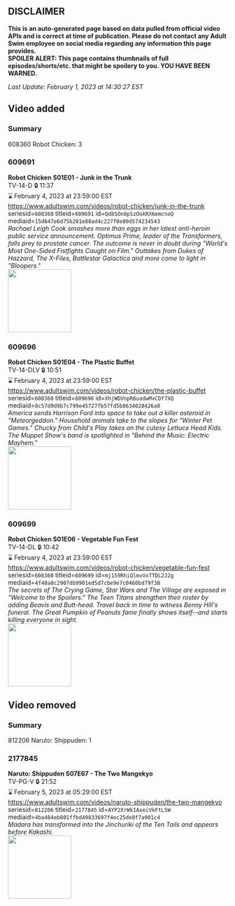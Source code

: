 ## DISCLAIMER
**This is an auto-generated page based on data pulled from official video APIs and is correct at time of publication. Please do not contact any Adult Swim employee on social media regarding any information this page provides.**  
**SPOILER ALERT: This page contains thumbnails of full episodes/shorts/etc. that might be spoilery to you. YOU HAVE BEEN WARNED.**  

_Last Update: February 1, 2023 at 14:30:27 EST_
## Video added
### Summary
608360 Robot Chicken: 3  
### 609691
**Robot Chicken S01E01 - Junk in the Trunk**  
TV-14-D 🔒 11:37  
⌛ February 4, 2023 at 23:59:00 EST  
https://www.adultswim.com/videos/robot-chicken/junk-in-the-trunk  
seriesid=`608360` titleid=`609691` id=`Qd8SOn8pSzOokRX6emcnoQ` mediaid=`15d647e6d75b201e88ad4c227f0e00d574234543`  
_Rachael Leigh Cook smashes more than eggs in her latest anti-heroin public service announcement. Optimus Prime, leader of the Transformers, falls prey to prostate cancer. The outcome is never in doubt during "World's Most One-Sided Fistfights Caught on Film." Outtakes from Dukes of Hazzard, The X-Files, Battlestar Galactica and more come to light in "Bloopers."_  
<a href="https://media.cdn.adultswim.com/uploads/20200326/thumbnails/2_203262038188-robotchicken_002.jpg"><img src="https://media.cdn.adultswim.com/uploads/20200326/thumbnails/2_203262038188-robotchicken_002.jpg" height="144px" /></a>
### 609696
**Robot Chicken S01E04 - The Plastic Buffet**  
TV-14-DLV 🔒 10:51  
⌛ February 4, 2023 at 23:59:00 EST  
https://www.adultswim.com/videos/robot-chicken/the-plastic-buffet  
seriesid=`608360` titleid=`609696` id=`XhjWDVnpR6uadwMxCDf7XQ` mediaid=`8c57d9d9b7c799e45727fb57fd5b8634028426a0`  
_America sends Harrison Ford into space to take out a killer asteroid in "Meteorgeddon." Household animals take to the slopes for "Winter Pet Games." Chucky from Child's Play takes on the cutesy Lettuce Head Kids. The Muppet Show's band is spotlighted in "Behind the Music: Electric Mayhem."_  
<a href="https://media.cdn.adultswim.com/uploads/20200326/thumbnails/2_203262035456-robotchicken_008.jpg"><img src="https://media.cdn.adultswim.com/uploads/20200326/thumbnails/2_203262035456-robotchicken_008.jpg" height="144px" /></a>
### 609699
**Robot Chicken S01E06 - Vegetable Fun Fest**  
TV-14-DL 🔒 10:42  
⌛ February 4, 2023 at 23:59:00 EST  
https://www.adultswim.com/videos/robot-chicken/vegetable-fun-fest  
seriesid=`608360` titleid=`609699` id=`mj159RhiQlmvVxTTDL2J2g` mediaid=`4f48a0c2907db9901ed5d7cbe9e7c0460bd79f38`  
_The secrets of The Crying Game, Star Wars and The Village are exposed in "Welcome to the Spoilers." The Teen Titans strengthen their roster by adding Beavis and Butt-head. Travel back in time to witness Benny Hill's funeral. The Great Pumpkin of Peanuts fame finally shows itself--and starts killing everyone in sight._  
<a href="https://media.cdn.adultswim.com/uploads/20200326/thumbnails/2_203262036357-robotchicken_011.jpg"><img src="https://media.cdn.adultswim.com/uploads/20200326/thumbnails/2_203262036357-robotchicken_011.jpg" height="144px" /></a>
## Video removed
### Summary
812206 Naruto: Shippuden: 1  
### 2177845
**Naruto: Shippuden S07E67 - The Two Mangekyo**  
TV-PG-V 🔒 21:52  
⌛ February 5, 2023 at 05:29:00 EST  
https://www.adultswim.com/videos/naruto-shippuden/the-two-mangekyo  
seriesid=`812206` titleid=`2177845` id=`AYP2XrWkIAxeiVkFtLSW` mediaid=`4ba484eb801ffbd49833697f4ec25de8f7a901c4`  
_Madara has transformed into the Jinchuriki of the Ten Tails and appears before Kakashi._  
<a href="https://media.cdn.adultswim.com/uploads/20221026/thumbnails/2_221026115508-NarutoShippuden_415_TheTwoMangekyo.png"><img src="https://media.cdn.adultswim.com/uploads/20221026/thumbnails/2_221026115508-NarutoShippuden_415_TheTwoMangekyo.png" height="144px" /></a>
